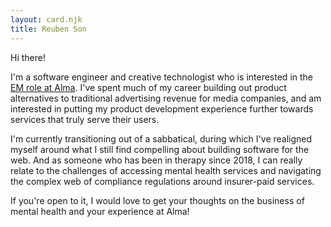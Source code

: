 ```yaml
---
layout: card.njk
title: Reuben Son
---
```

Hi there! 

I'm a software engineer and creative technologist who is interested in the [EM role at Alma](https://boards.greenhouse.io/alma/jobs/7331504002). I've spent much of my career building out product alternatives to traditional advertising revenue for media companies, and am interested in putting my product development experience further towards services that truly serve their users.

I'm currently transitioning out of a sabbatical, during which I've realigned myself around what I still find compelling about building software for the web. And as someone who has been in therapy since 2018, I can really relate to the challenges of accessing mental health services and navigating the complex web of compliance regulations around insurer-paid services.

If you're open to it, I would love to get your thoughts on the business of mental health and your experience at Alma!